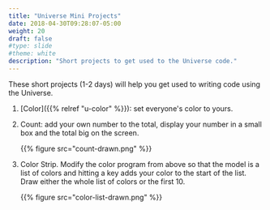 ```yaml
---
title: "Universe Mini Projects"
date: 2018-04-30T09:28:07-05:00
weight: 20
draft: false
#type: slide
#theme: white
description: "Short projects to get used to the Universe code."
---
```


These short projects (1-2 days) will help you get used to writing
code using the Universe.

1. [Color]({{% relref "u-color" %}}): set everyone's color to yours.
2. Count: add your own number to the total, display your number in a small box and the total big on the screen.

    {{% figure src="count-drawn.png" %}}

3. Color Strip. Modify the color program from above so that the model is a list of colors and hitting a key adds your color to the start of the list. Draw either the whole list of colors or the first 10.

    {{% figure src="color-list-drawn.png" %}}
    
    
